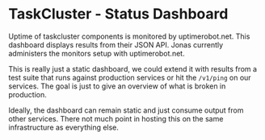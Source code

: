 TaskCluster - Status Dashboard
==============================

Uptime of taskcluster components is monitored by uptimerobot.net.
This dashboard displays results from their JSON API. Jonas currently
administers the monitors setup with uptimerobot.net.

This is really just a static dashboard, we could extend it with results from
a test suite that runs against production services or hit the `/v1/ping` on
our services. The goal is just to give an overview of what is broken in
production.

Ideally, the dashboard can remain static and just consume output from other
services. There not much point in hosting this on the same infrastructure as
everything else.
